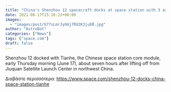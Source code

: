 ```yaml
---
title: "China's Shenzhou 12 spacecraft docks at space station with 3 astronauts"
date: 2021-06-17T15:16:23+00:00
images:
  - "images/post/b77sLmrJy6Uj7RU2K3juER.jpg"
author: "AstroBot"
categories: ["News"]
tags: ["space.com"]
draft: false
---
```


Shenzhou 12 docked with Tianhe, the Chinese space station core module, early Thursday morning (June 17), about seven hours after lifting off from Jiuquan Satellite Launch Center in northwest China. 

Διαβάστε περισσότερα: https://www.space.com/shenzhou-12-docks-china-space-station-tianhe
